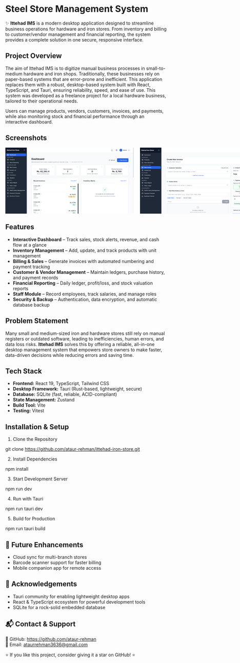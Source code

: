 # Steel Store Management System

✨ **Ittehad IMS** is a modern desktop application designed to streamline business operations for hardware and iron stores. From inventory and billing to customer/vendor management and financial reporting, the system provides a complete solution in one secure, responsive interface.


## Project Overview

The aim of Ittehad IMS is to digitize manual business processes in small-to-medium hardware and iron shops. Traditionally, these businesses rely on paper-based systems that are error-prone and inefficient. This application replaces them with a robust, desktop-based system built with React, TypeScript, and Tauri, ensuring reliability, speed, and ease of use. This system was developed as a freelance project for a local hardware business, tailored to their operational needs.

Users can manage products, vendors, customers, invoices, and payments, while also monitoring stock and financial performance through an interactive dashboard.


## Screenshots
  <div style="display: flex; justify-content: space-between; gap: 20px;">
<img src="dashboard.png" alt="Dashboard" width="400" />
<img src="invoiceForm.png" alt="Inovice Form" width="400" />
<img src="inoviceDetail.png" alt="Invoice Detail" width="400" />
<img src="dailyLedger.png" alt="Daily Ledger" width="400" />
</div>


## Features

- **Interactive Dashboard** – Track sales, stock alerts, revenue, and cash flow at a glance  
- **Inventory Management** – Add, update, and track products with unit management  
- **Billing & Sales** – Generate invoices with automated numbering and payment tracking  
- **Customer & Vendor Management** – Maintain ledgers, purchase history, and payment records  
- **Financial Reporting** – Daily ledger, profit/loss, and stock valuation reports  
- **Staff Module** – Record employees, track salaries, and manage roles  
- **Security & Backup** – Authentication, data encryption, and automatic database backup  


## Problem Statement

Many small and medium-sized iron and hardware stores still rely on manual registers or outdated software, leading to inefficiencies, human errors, and data loss risks. **Ittehad IMS** solves this by offering a reliable, all-in-one desktop management system that empowers store owners to make faster, data-driven decisions while reducing errors and saving time.


## Tech Stack

- **Frontend:** React 19, TypeScript, Tailwind CSS  
- **Desktop Framework:** Tauri (Rust-based, lightweight, secure)  
- **Database:** SQLite (fast, reliable, ACID-compliant)  
- **State Management:** Zustand  
- **Build Tool:** Vite  
- **Testing:** Vitest  


## Installation & Setup

1. Clone the Repository

git clone https://github.com/ataur-rehman/ittehad-iron-store.git

2. Install Dependencies

npm install


3. Start Development Server

npm run dev


4. Run with Tauri

npm run tauri dev


5. Build for Production

npm run tauri build


## 🌱 Future Enhancements

- Cloud sync for multi-branch stores
- Barcode scanner support for faster billing
- Mobile companion app for remote access

## 🙌 Acknowledgements

- Tauri community for enabling lightweight desktop apps
- React & TypeScript ecosystem for powerful development tools
- SQLite for a rock-solid embedded database

## 📬 Contact & Support

💼 GitHub: https://github.com/ataur-rehman  
📩 Email: ataurrehman3636@gmail.com  

⭐ If you like this project, consider giving it a star on GitHub! ⭐
